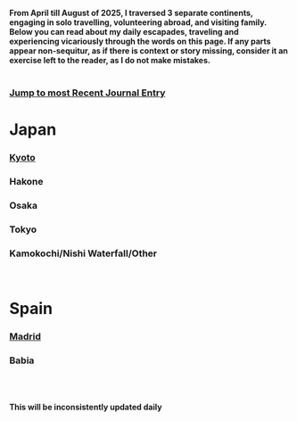 <b> From April till August of 2025, I traversed 3 separate continents, engaging in solo travelling, volunteering abroad, and visiting family. Below you can read about my daily escapades, traveling and experiencing vicariously through the words on this page. If any parts appear non-sequitur, as if there is context or story missing, consider it an exercise left to the reader, as I do not make mistakes.  </b>
<br>
<br>
<style>
    a {
        color: inherit;
    }
</style>

<h3><a href="/japan#recent">Jump to most Recent Journal Entry</a></h3>

<h1>Japan</h1>

<h3><a href="/japan#kyoto">Kyoto</a></h3>
<h3>Hakone</h3>
<h3>Osaka</h3>
<h3>Tokyo</h3>
<h3>Kamokochi/Nishi Waterfall/Other</h3>

<br>

# Spain

<h3><a href="/spain#madrid">Madrid</a></h3>
<h3>Babia</h3>


<br>
<br>

<b> This will be inconsistently updated daily </b>